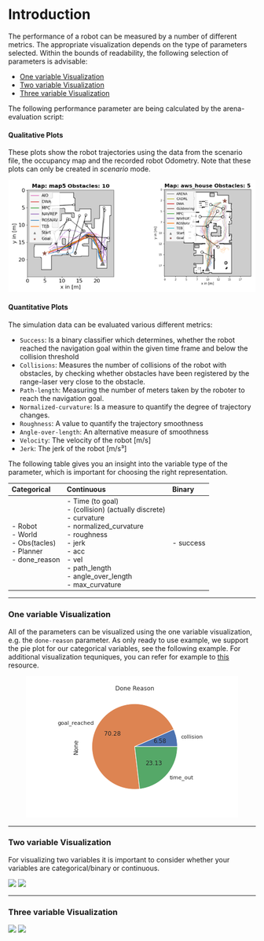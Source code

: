 # Introduction
The performance of a robot can be measured by a number of different metrics. The appropriate visualization depends on the type of parameters selected. Within the bounds of readability, the following selection of parameters is advisable:
- [One variable Visualization](#one-variable-visualization)
- [Two variable Visualization](#two-variable-visualization)
- [Three variable Visualization](#three-variable-visualization)

The following performance parameter are being calculated by the arena-evaluation script:
#### Qualitative Plots
These plots show the robot trajectories using the data from the scenario file, the occupancy map and the recorded robot Odometry. Note that these plots can only be created in *scenario* mode.

<p align="center">
  <img src="/docs/imgs/qualitative-plots.png">
</p>

#### Quantitative Plots
The simulation data can be evaluated various different metrics:
- `Success`: Is a binary classifier which determines, whether the robot reached the navigation goal within the given time frame and below the collision threshold
- `Collisions`: Measures the number of collisions of the robot with obstacles, by checking whether obstacles have been registered by the range-laser very close to the obstacle.
- `Path-length`: Measuring the number of meters taken by the roboter to reach the navigation goal. 
- `Normalized-curvature`: Is a measure to quantify the degree of trajectory changes.
- `Roughness`: A value to quantify the trajectory smoothness
- `Angle-over-length`: An alternative measure of smoothness
- `Velocity`: The velocity of the robot [m/s]
- `Jerk`: The jerk of the robot [m/s³]

The following table gives you an insight into the variable type of the parameter, which is important for choosing the right representation.

| **Categorical** | **Continuous**  | **Binary** |
| :---------------------------- | :---------------------- | :------------------- |
| - Robot  <br> - World  <br> - Obs(tacles)  <br> - Planner  <br> - done\_reason        | - Time (to goal)  <br> - (collision) (actually discrete)  <br> - curvature  <br> - normalized\_curvature  <br> - roughness  <br> - jerk <br> - acc  <br> - vel  <br> - path\_length <br> - angle\_over\_length  <br> - max\_curvature | - success |

---
### One variable Visualization
All of the parameters can be visualized using the one variable visualization, e.g. the `done-reason` parameter. As only ready to use example, we support the pie plot for our categorical variables, see the following example. For additional visualization tequniques, you can refer for example to [this](http://www.sthda.com/english/articles/32-r-graphics-essentials/133-plot-one-variable-frequency-graph-density-distribution-and-more/) resource.

<p align="center">
  <img src="imgs/pie-plot.png">
</p>

---
### Two variable Visualization
For visualizing two variables it is important to consider whether your variables are categorical/binary or continuous. 

<img src="imgs/plot1.png">

<img src="imgs/plot2.png">



---
### Three variable Visualization

<img src="imgs/plot3.png">

<img src="imgs/plot4.png">